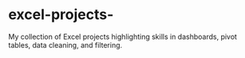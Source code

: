 # excel-projects-
My collection of Excel projects highlighting skills in dashboards, pivot tables, data cleaning, and filtering.
